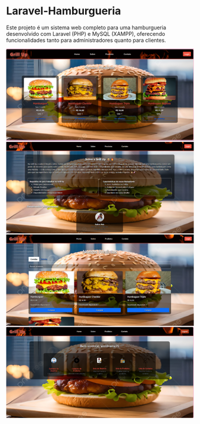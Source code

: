 <h1>Laravel-Hamburgueria</h1>
<p>Este projeto é um sistema web completo para uma hamburgueria desenvolvido com Laravel (PHP) e MySQL (XAMPP), oferecendo funcionalidades tanto para administradores quanto para clientes.</p>
<img src="Captura de tela 2025-06-17 022923.png">
<br>
<img src="Captura de tela 2025-06-17 022954.png">
<br>
<img src="Captura de tela 2025-06-17 023014.png">
<br>
<img src="Captura de tela 2025-06-17 023109.png">
<br>

